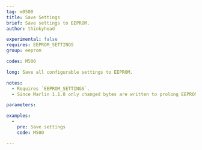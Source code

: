 ```yaml
---
tag: m0500
title: Save Settings
brief: Save settings to EEPROM.
author: thinkyhead

experimental: false
requires: EEPROM_SETTINGS
group: eeprom

codes: M500

long: Save all configurable settings to EEPROM.

notes:
  - Requires `EEPROM_SETTINGS`.
  - Since Marlin 1.1.0 only changed bytes are written to prolong EEPROM life.

parameters:

examples:
  -
    pre: Save settings
    code: M500

---
```

